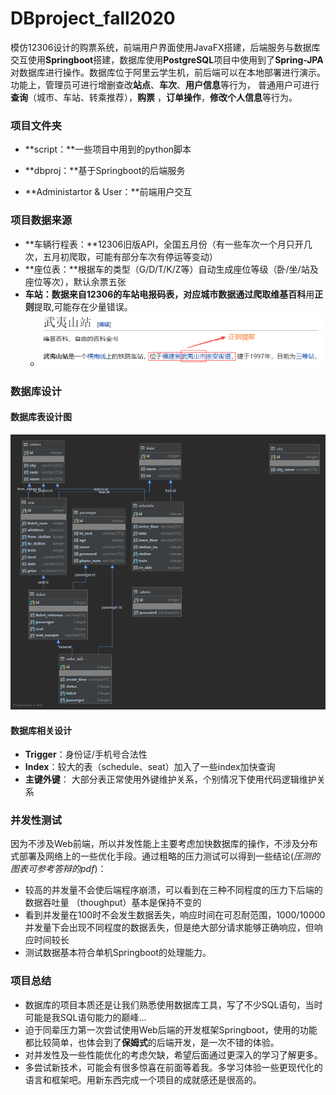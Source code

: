 # DBproject_fall2020

模仿12306设计的购票系统，前端用户界面使用JavaFX搭建，后端服务与数据库交互使用**Springboot**搭建，数据库使用**PostgreSQL**项目中使用到了**Spring-JPA**对数据库进行操作。数据库位于阿里云学生机，前后端可以在本地部署进行演示。功能上，管理员可进行增删查改**站点**、**车次**、**用户信息**等行为， 普通用户可进行**查询**（城市、车站、转乘推荐），**购票** ，**订单操作**，**修改个人信息**等行为。

### 项目文件夹

* **script：**一些项目中用到的python脚本

* **dbproj：**基于Springboot的后端服务

* **Administartor & User：**前端用户交互

### 项目数据来源

* **车辆行程表：**12306旧版API，全国五月份（有一些车次一个月只开几次，五月初爬取，可能有部分车次有停运等变动） 
* **座位表：**根据车的类型（G/D/T/K/Z等）自动生成座位等级（卧/坐/站及座位等次），默认余票五张 
* **车站：**数据来自12306的车站电报码表，**对应城市**数据通过爬取**维基百科**用**正则**提取,可能存在少量错误。
  * <img src="assets/city.png" alt="Database" style="zoom:80%;" />

### 数据库设计

#### 数据库表设计图

![Database](assets/db.png)

#### 数据库相关设计

* **Trigger**：身份证/手机号合法性
* **Index**：较大的表（schedule、seat）加入了一些index加快查询
* **主键外键**： 大部分表正常使用外键维护关系，个别情况下使用代码逻辑维护关系

### 并发性测试

因为不涉及Web前端，所以并发性能上主要考虑加快数据库的操作，不涉及分布式部署及网络上的一些优化手段。通过粗略的压力测试可以得到一些结论(*压测的图表可参考答辩的pdf*)：

* 较高的并发量不会使后端程序崩溃，可以看到在三种不同程度的压力下后端的数据吞吐量 （thoughput）基本是保持不变的 
* 看到并发量在100时不会发生数据丢失，响应时间在可忍耐范围，1000/10000并发量下会出现不同程度的数据丢失，但是绝大部分请求能够正确响应，但响应时间较长
* 测试数据基本符合单机Springboot的处理能力。

### 项目总结

* 数据库的项目本质还是让我们熟悉使用数据库工具，写了不少SQL语句，当时可能是我SQL语句能力的巅峰...
* 迫于同辈压力第一次尝试使用Web后端的开发框架Springboot，使用的功能都比较简单，也体会到了**保姆式**的后端开发，是一次不错的体验。
* 对并发性及一些性能优化的考虑欠缺，希望后面通过更深入的学习了解更多。
* 多尝试新技术，可能会有很多惊喜在前面等着我。多学习体验一些更现代化的语言和框架吧。用新东西完成一个项目的成就感还是很高的。
